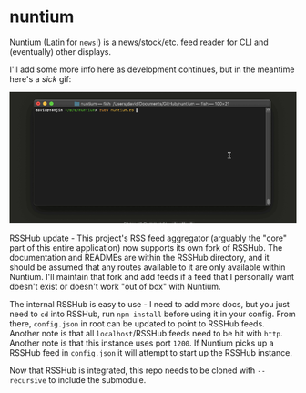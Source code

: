 # nuntium
Nuntium (Latin for `news`!) is a news/stock/etc. feed reader for CLI and (eventually) other displays.

I'll add some more info here as development continues, but in the meantime here's a *sick* gif:

![Demo of Nuntium](./demos/demo.gif)

RSSHub update - This project's RSS feed aggregator (arguably the "core" part of this entire application) now supports its own fork of RSSHub. The documentation and READMEs are within the RSSHub directory, and it should be assumed that any routes available to it are only available within Nuntium. I'll maintain that fork and add feeds if a feed that I personally want doesn't exist or doesn't work "out of box" with Nuntium.

The internal RSSHub is easy to use - I need to add more docs, but you just need to `cd` into RSSHub, run `npm install` before using it in your config. From there, `config.json` in root can be updated to point to RSSHub feeds. Another note is  that all `localhost`/RSSHub feeds need to be hit with `http`. Another note is that this instance uses port `1200`. If Nuntium picks up a RSSHub feed in `config.json` it will attempt to start up the RSSHub instance.

Now that RSSHub is integrated, this repo needs to be cloned with `--recursive` to include the submodule.